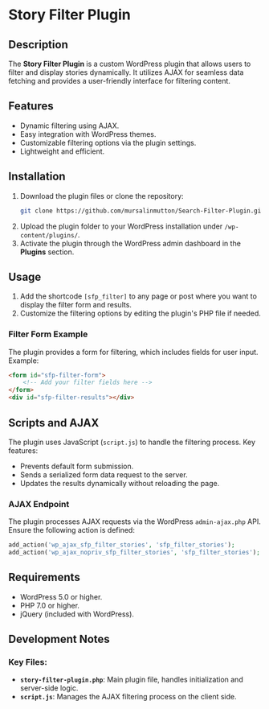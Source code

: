 # Story Filter Plugin

## Description
The **Story Filter Plugin** is a custom WordPress plugin that allows users to filter and display stories dynamically. It utilizes AJAX for seamless data fetching and provides a user-friendly interface for filtering content.

## Features
- Dynamic filtering using AJAX.
- Easy integration with WordPress themes.
- Customizable filtering options via the plugin settings.
- Lightweight and efficient.

## Installation
1. Download the plugin files or clone the repository:
   ```bash
   git clone https://github.com/mursalinmutton/Search-Filter-Plugin.git
   ```
2. Upload the plugin folder to your WordPress installation under `/wp-content/plugins/`.
3. Activate the plugin through the WordPress admin dashboard in the **Plugins** section.

## Usage
1. Add the shortcode `[sfp_filter]` to any page or post where you want to display the filter form and results.
2. Customize the filtering options by editing the plugin's PHP file if needed.

### Filter Form Example
The plugin provides a form for filtering, which includes fields for user input. Example:
```html
<form id="sfp-filter-form">
    <!-- Add your filter fields here -->
</form>
<div id="sfp-filter-results"></div>
```

## Scripts and AJAX
The plugin uses JavaScript (`script.js`) to handle the filtering process. Key features:
- Prevents default form submission.
- Sends a serialized form data request to the server.
- Updates the results dynamically without reloading the page.

### AJAX Endpoint
The plugin processes AJAX requests via the WordPress `admin-ajax.php` API. Ensure the following action is defined:
```php
add_action('wp_ajax_sfp_filter_stories', 'sfp_filter_stories');
add_action('wp_ajax_nopriv_sfp_filter_stories', 'sfp_filter_stories');
```

## Requirements
- WordPress 5.0 or higher.
- PHP 7.0 or higher.
- jQuery (included with WordPress).

## Development Notes
### Key Files:
- **`story-filter-plugin.php`**: Main plugin file, handles initialization and server-side logic.
- **`script.js`**: Manages the AJAX filtering process on the client side.

